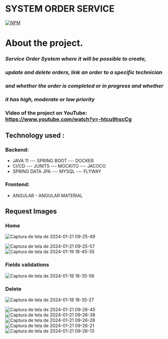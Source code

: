 # SYSTEM ORDER SERVICE

[![NPM](https://img.shields.io/npm/l/react)](https://github.com/JoelMaciel/Product-Catalog/blob/readm/LICENCE)

# About the project.

### *Service Order System where it will be possible to create,*
### *update and delete orders, link an order to a specific technician*
### *and whether the order is completed or in progress and whether* 
### *it has high, moderate or low priority*
###  Video of the project on YouTube:  https://www.youtube.com/watch?v=-htcu9hscCg

## Technology used :

### Backend:
-  JAVA 11 ---  SPRING BOOT ---  DOCKER 
-  CI/CD ---   JUNIT5 ---  MOCKITO --- JACOCO
-  SPRING DATA JPA --- MYSQL --- FLYWAY

### Frontend:
- ANGULAR - ANGULAR MATERIAL

## Request Images

###  Home
![Captura de tela de 2024-01-21 09-25-49](https://github.com/JoelMaciel/Service-Order-System-FrontEnd/assets/77079093/78ce0694-5ce1-4fe0-982c-d72fa56bd14e)

![Captura de tela de 2024-01-21 09-25-57](https://github.com/JoelMaciel/Service-Order-System-FrontEnd/assets/77079093/1396b374-e516-4bb8-9fe3-70930ebb65db)
![Captura de tela de 2024-01-19 18-45-35](https://github.com/JoelMaciel/Service-Order-System-FrontEnd/assets/77079093/f2a7a4e8-a161-4324-a627-fda8bc761406)

### Fields validations

  ![Captura de tela de 2024-01-18 18-35-56](https://github.com/JoelMaciel/Service-Order-System-FrontEnd/assets/77079093/dafd9ee3-5b1b-4cc7-97a2-742893b6ba47)

### Delete  
![Captura de tela de 2024-01-18 18-35-27](https://github.com/JoelMaciel/Service-Order-System-FrontEnd/assets/77079093/ea5fb03e-7395-42c7-ac13-9438d723e587)

![Captura de tela de 2024-01-21 09-26-45](https://github.com/JoelMaciel/Service-Order-System-FrontEnd/assets/77079093/54dbdcbc-3eb1-4432-8d72-7e7122b753a9)
![Captura de tela de 2024-01-21 09-26-38](https://github.com/JoelMaciel/Service-Order-System-FrontEnd/assets/77079093/0d1041ab-7ac6-4f3d-b79b-3855e5f62569)
![Captura de tela de 2024-01-21 09-26-28](https://github.com/JoelMaciel/Service-Order-System-FrontEnd/assets/77079093/d6911c32-65e2-4ad9-8213-047172836925)
![Captura de tela de 2024-01-21 09-26-21](https://github.com/JoelMaciel/Service-Order-System-FrontEnd/assets/77079093/b726a260-4455-4074-89c2-3ed4db17c9f3)
![Captura de tela de 2024-01-21 09-26-13](https://github.com/JoelMaciel/Service-Order-System-FrontEnd/assets/77079093/eee16b9c-00b9-4258-bdf4-cc5fcaeed458)





